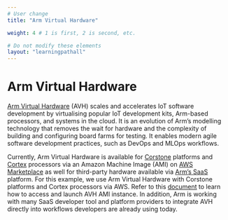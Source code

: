 ```yaml
---
# User change
title: "Arm Virtual Hardware"

weight: 4 # 1 is first, 2 is second, etc.

# Do not modify these elements
layout: "learningpathall"
---
```


# Arm Virtual Hardware
[Arm Virtual Hardware](https://www.arm.com/products/development-tools/simulation/virtual-hardware) (AVH) scales and accelerates IoT software development by virtualising popular IoT development kits, Arm-based processors, and systems in the cloud. It is an evolution of Arm’s modelling technology that removes the wait for hardware and the complexity of building and configuring board farms for testing. It enables modern agile software development practices, such as DevOps and MLOps workflows.

Currently, Arm Virtual Hardware is available for [Corstone](https://www.arm.com/products/silicon-ip-subsystems) platforms and [Cortex](https://www.arm.com/products/silicon-ip-cpu) processors via an Amazon Machine Image (AMI) on [AWS Marketplace](https://aws.amazon.com/marketplace/pp/prodview-urbpq7yo5va7g) as well for third-party hardware available via [Arm’s SaaS](https://avh.arm.com/) platform. For this example, we use Arm Virtual Hardware with Corstone platforms and Cortex processors via AWS. Refer to this [document](https://arm-software.github.io/AVH/main/examples/html/MicroSpeech.html#autotoc_md5) to learn how to access and launch AVH AMI instance. In addition, Arm is working with many SaaS developer tool and platform providers to integrate AVH directly into workflows developers are already using today.
